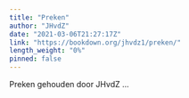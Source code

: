 ```yaml
---
title: "Preken"
author: "JHvdZ"
date: "2021-03-06T21:27:17Z"
link: "https://bookdown.org/jhvdz1/preken/"
length_weight: "0%"
pinned: false
---
```


Preken gehouden door JHvdZ ...
